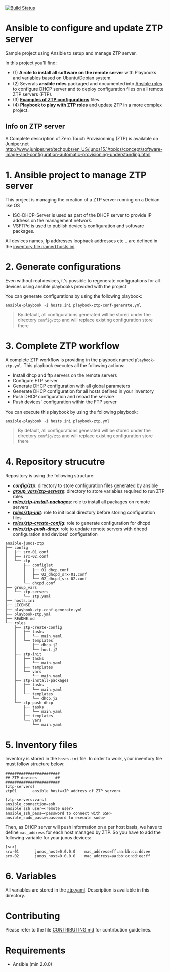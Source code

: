 [![Build Status](https://travis-ci.org/titom73/ansible-junos-ztp.svg?branch=master)](https://travis-ci.org/titom73/ansible-junos-ztp)

# Ansible to configure and update ZTP server

Sample project using Ansible to setup and manage ZTP server.

In this project you'll find:
- (1) **A role to install all software on the remote server** with Playbooks and variables based on Ubuntu/Debian system.
- (2) Severals **ansible roles** packaged and documented into [Ansible roles](roles) to configure DHCP server and to deploy configuration files on all remote ZTP servers (FTP).
- (3) **[Examples of ZTP configurations](config/ztp)** files.
- (4) **Playbook to play with ZTP roles** and update ZTP in a more complex project.

## Info on ZTP server

A Complete description of Zero Touch Provisionning (ZTP) is available on Juniper.net
http://www.juniper.net/techpubs/en_US/junos15.1/topics/concept/software-image-and-configuration-automatic-provisioning-understanding.html

# 1. Ansible project to manage ZTP server

This project is managing the creation of a ZTP server running on a Debian like OS
- ISC-DHCP-Server is used as part of the DHCP server to provide IP address on the management network.
- VSFTPd is used to publish device's configuration and software packages.

All devices names, Ip addresses loopback addresses etc .. are defined in the [inventory file named hosts.ini](hosts.ini).

# 2. Generate configurations

Even without real devices, it's possible to regenerate configurations for all devices using ansible playbooks provided with the project

You can generate configurations by using the following playbook:
```
ansible-playbook -i hosts.ini playbook-ztp-conf-generate.yml
```
> By default, all configurations generated will be stored under the directory `config/ztp` and will replace existing configuration store there

# 3. Complete ZTP workflow
A complete ZTP workflow is providing in the playbook named `playbook-ztp.yml`. This playbook executes all the following actions:

- Install dhcp and ftp servers on the remote servers
- Configure FTP server
- Generate DHCP configuration with all global parameters
- Generate DHCP configuration for all hosts defined in your inventory
- Push DHCP configuration and reload the service
- Push devices' configuration within the FTP server

You can execute this playbook by using the following playbook:
```
ansible-playbook -i hosts.ini playbook-ztp.yml
```

> By default, all configurations generated will be stored under the directory `config/ztp` and will replace existing configuration store there

# 4. Repository strucutre

Repository is using the following structure:

- ***[config/ztp](config/ztp)***: directory to store configuration files generated by ansible
- ***[group_vars/ztp-servers](group_vars/ztp-servers)***: directory to store variables required to run ZTP roles
- ***[roles/ztp-install-packages](roles/ztp-install-packages)***: role to install all packages on remote servers
- ***[roles/ztp-init](roles/ztp-init)***: role to init local directory before storing configuration files
- ***[roles/ztp-create-config](roles/ztp-create-config)***: role to generate configuration for dhcpd
- ***[roles/ztp-push-dhcp](roles/ztp-push-dhcp)***: role to update remote servers with dhcpd configuration and devices' configuration

```
ansible-junos-ztp
├── config
│   ├── srx-01.conf
│   ├── srx-02.conf
│   └── ztp
│       ├── configlet
│       │   ├── 01_dhcp.conf
│       │   ├── 02_dhcpd_srx-01.conf
│       │   └── 02_dhcpd_srx-02.conf
│       └── dhcpd.conf
├── group_vars
│   └── ztp-servers
│       └── ztp.yaml
├── hosts.ini
├── LICENSE
├── playbook-ztp-conf-generate.yml
├── playbook-ztp.yml
├── README.md
└── roles
    ├── ztp-create-config
    │   ├── tasks
    │   │   └── main.yaml
    │   └── templates
    │       ├── dhcp.j2
    │       └── host.j2
    ├── ztp-init
    │   ├── tasks
    │   │   └── main.yaml
    │   ├── templates
    │   └── vars
    │       └── main.yaml
    ├── ztp-install-packages
    │   ├── tasks
    │   │   └── main.yaml
    │   └── templates
    │       └── dhcp.j2
    └── ztp-push-dhcp
        ├── tasks
        │   └── main.yaml
        ├── templates
        └── vars
            └── main.yaml
```

# 5. Inventory files

Inventory is stored in the `hosts.ini` file. In order to work, your inventory file must follow structure below:

```
########################
## ZTP devices        ##
########################
[ztp-servers]
ztp01       ansible_host=<IP address of ZTP server>

[ztp-servers:vars]
ansible_connection=ssh
ansible_ssh_user=<remote user>
ansible_ssh_pass=<password to connect with SSH>
ansible_sudo_pass=<password to execute sudo>
```

Then, as DHCP server will push information on a per host basis, we have to define `mac_address` for each host managed by ZTP. So you have to add the following variable for your junos devices:

```
[srx]
srx-01       junos_host=0.0.0.0    mac_address=ff:aa:bb:cc:dd:ee
srx-02       junos_host=0.0.0.0    mac_address=aa:bb:cc:dd:ee:ff
```

# 6. Variables

All variables are stored in the [ztp.yaml](group_vars/). Description is available in this directory.

# Contributing

Please refer to the file [CONTRIBUTING.md](CONTRIBUTING.md) for contribution guidelines.

# Requirements
 - Ansible (min 2.0.0)
